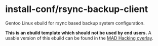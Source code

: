# install-conf/rsync-backup-client
Gentoo Linux ebuild for rsync based backup system configuration.

**This is an ebuild template which should not be used by end users.** A usable version of this ebuild can
be found in the [MAD Hacking overlay](https://github.com/MADhacking/overlay).
